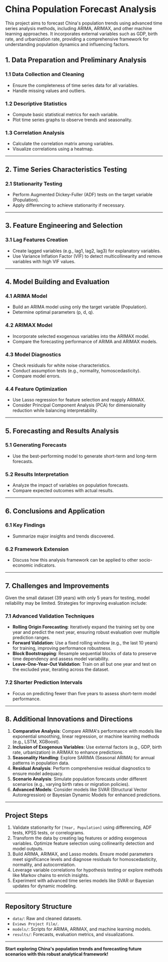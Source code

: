 # China Population Forecast Analysis

This project aims to forecast China's population trends using advanced time series analysis methods, including ARIMA, ARIMAX, and other machine learning approaches. It incorporates external variables such as GDP, birth rate, and urbanization rate, providing a comprehensive framework for understanding population dynamics and influencing factors.

## 1. Data Preparation and Preliminary Analysis

### 1.1 Data Collection and Cleaning
- Ensure the completeness of time series data for all variables.
- Handle missing values and outliers.

### 1.2 Descriptive Statistics
- Compute basic statistical metrics for each variable.
- Plot time series graphs to observe trends and seasonality.

### 1.3 Correlation Analysis
- Calculate the correlation matrix among variables.
- Visualize correlations using a heatmap.

---

## 2. Time Series Characteristics Testing

### 2.1 Stationarity Testing
- Perform Augmented Dickey-Fuller (ADF) tests on the target variable (Population).
- Apply differencing to achieve stationarity if necessary.

---

## 3. Feature Engineering and Selection

### 3.1 Lag Features Creation
- Create lagged variables (e.g., lag1, lag2, lag3) for explanatory variables.
- Use Variance Inflation Factor (VIF) to detect multicollinearity and remove variables with high VIF values.

---

## 4. Model Building and Evaluation

### 4.1 ARIMA Model
- Build an ARIMA model using only the target variable (Population).
- Determine optimal parameters (p, d, q).

### 4.2 ARIMAX Model
- Incorporate selected exogenous variables into the ARIMAX model.
- Compare the forecasting performance of ARIMA and ARIMAX models.

### 4.3 Model Diagnostics
- Check residuals for white noise characteristics.
- Conduct assumption tests (e.g., normality, homoscedasticity).
- Compare model errors.

### 4.4 Feature Optimization
- Use Lasso regression for feature selection and reapply ARIMAX.
- Consider Principal Component Analysis (PCA) for dimensionality reduction while balancing interpretability.

---

## 5. Forecasting and Results Analysis

### 5.1 Generating Forecasts
- Use the best-performing model to generate short-term and long-term forecasts.

### 5.2 Results Interpretation
- Analyze the impact of variables on population forecasts.
- Compare expected outcomes with actual results.

---

## 6. Conclusions and Application

### 6.1 Key Findings
- Summarize major insights and trends discovered.

### 6.2 Framework Extension
- Discuss how this analysis framework can be applied to other socio-economic indicators.

---

## 7. Challenges and Improvements

Given the small dataset (39 years) with only 5 years for testing, model reliability may be limited. Strategies for improving evaluation include:

### 7.1 Advanced Validation Techniques
- **Rolling Origin Forecasting**: Iteratively expand the training set by one year and predict the next year, ensuring robust evaluation over multiple prediction ranges.
- **Forward Validation**: Use a fixed rolling window (e.g., the last 10 years) for training, improving performance robustness.
- **Block Bootstrapping**: Resample sequential blocks of data to preserve time dependency and assess model variability.
- **Leave-One-Year-Out Validation**: Train on all but one year and test on the excluded year, iterating across the dataset.

### 7.2 Shorter Prediction Intervals
- Focus on predicting fewer than five years to assess short-term model performance.

---

## 8. Additional Innovations and Directions

1. **Comparative Analysis**: Compare ARIMA's performance with models like exponential smoothing, linear regression, or machine learning methods (e.g., LSTM, XGBoost).
2. **Inclusion of Exogenous Variables**: Use external factors (e.g., GDP, birth rate, urbanization) in ARIMAX to enhance predictions.
3. **Seasonality Handling**: Explore SARIMA (Seasonal ARIMA) for annual patterns in population data.
4. **Residual Analysis**: Perform comprehensive residual diagnostics to ensure model adequacy.
5. **Scenario Analysis**: Simulate population forecasts under different scenarios (e.g., varying birth rates or migration policies).
6. **Advanced Models**: Consider models like SVAR (Structural Vector Autoregression) or Bayesian Dynamic Models for enhanced predictions.

---

## Project Steps

1. Validate stationarity for `[Year, Population]` using differencing, ADF tests, KPSS tests, or correlograms.
2. Transform the data by creating lag features or adding exogenous variables. Optimize feature selection using collinearity detection and model outputs.
3. Build ARIMA, ARIMAX, and Lasso models. Ensure model parameters meet significance levels and diagnose residuals for homoscedasticity, normality, and autocorrelation.
4. Leverage variable correlations for hypothesis testing or explore methods like Markov chains to enrich insights.
5. Experiment with advanced time series models like SVAR or Bayesian updates for dynamic modeling.

---

## Repository Structure

- `data/`: Raw and cleaned datasets.
- `Eviews Project File/`.
- `models/`: Scripts for ARIMA, ARIMAX, and machine learning models.
- `results/`: Forecasts, evaluation metrics, and visualizations.

---


**Start exploring China's population trends and forecasting future scenarios with this robust analytical framework!**

